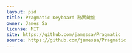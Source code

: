 ```yaml
---
layout: pid
title: Pragmatic Keyboard 務實鍵盤
owner: James Sa
license: MIT
site: https://github.com/jamessa/Pragmatic
source: https://github.com/jamessa/Pragmatic
---
```


